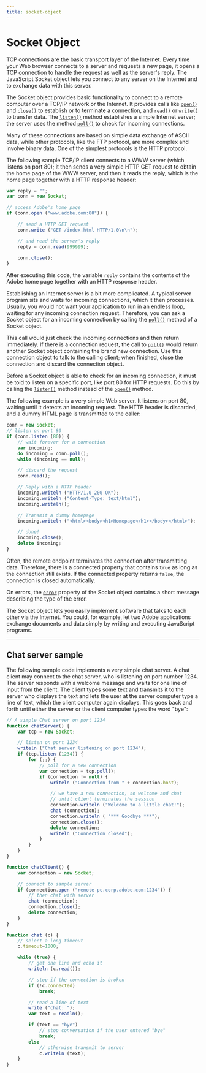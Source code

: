 ```yaml
---
title: socket-object
---
```

# Socket Object

TCP connections are the basic transport layer of the Internet. Every time your Web browser connects to a server and requests a new page, it opens a TCP connection to handle the request as well as the server's reply. The JavaScript Socket object lets you connect to any server on the Internet and to exchange data with this server.

The Socket object provides basic functionality to connect to a remote computer over a TCP/IP network or the Internet. It provides calls like [`open()`](./socket-object-reference.md#socketopen) and [`close()`](./socket-object-reference.md#socketclose) to establish or to terminate a connection, and [`read()`](./socket-object-reference.md#socketread) or [`write()`](./socket-object-reference.md#socketwrite) to transfer data. The [`listen()`](./socket-object-reference.md#socketlisten) method establishes a simple Internet server; the server uses the method [`poll()`](./socket-object-reference.md#socketpoll) to check for incoming connections.

Many of these connections are based on simple data exchange of ASCII data, while other protocols, like the FTP protocol, are more complex and involve binary data. One of the simplest protocols is the HTTP protocol.

The following sample TCP/IP client connects to a WWW server (which listens on port 80); it then sends a very simple HTTP GET request to obtain the home page of the WWW server, and then it reads the reply, which is the home page together with a HTTP response header:

```javascript
var reply = "";
var conn = new Socket;

// access Adobe's home page
if (conn.open ("www.adobe.com:80")) {

    // send a HTTP GET request
    conn.write ("GET /index.html HTTP/1.0\n\n");

    // and read the server's reply
    reply = conn.read(999999);

    conn.close();
}
```

After executing this code, the variable `reply` contains the contents of the Adobe home page together with an HTTP response header.

Establishing an Internet server is a bit more complicated. A typical server program sits and waits for incoming connections, which it then processes. Usually, you would not want your application to run in an endless loop, waiting for any incoming connection request. Therefore, you can ask a Socket object for an incoming connection by calling the [`poll()`](./socket-object-reference.md#socketpoll) method of a Socket object.

This call would just check the incoming connections and then return immediately. If there is a connection request, the call to [`poll()`](./socket-object-reference.md#socketpoll) would return another Socket object containing the brand new connection. Use this connection object to talk to the calling client; when finished, close the connection and discard the connection object.

Before a Socket object is able to check for an incoming connection, it must be told to listen on a specific port, like port 80 for HTTP requests. Do this by calling the [`listen()`](./socket-object-reference.md#socketlisten) method instead of the [`open()`](./socket-object-reference.md#socketopen) method.

The following example is a very simple Web server. It listens on port 80, waiting until it detects an incoming request. The HTTP header is discarded, and a dummy HTML page is transmitted to the caller:

```javascript
conn = new Socket;
// listen on port 80
if (conn.listen (80)) {
    // wait forever for a connection
    var incoming;
    do incoming = conn.poll();
    while (incoming == null);

    // discard the request
    conn.read();

    // Reply with a HTTP header
    incoming.writeln ("HTTP/1.0 200 OK");
    incoming.writeln ("Content-Type: text/html");
    incoming.writeln();

    // Transmit a dummy homepage
    incoming.writeln ("<html><body><h1>Homepage</h1></body></html>");

    // done!
    incoming.close();
    delete incoming;
}
```

Often, the remote endpoint terminates the connection after transmitting data. Therefore, there is a connected property that contains `true` as long as the connection still exists. If the connected property returns `false`, the connection is closed automatically.

On errors, the [`error`](./socket-object-reference.md#socketerror) property of the Socket object contains a short message describing the type of the error.

The Socket object lets you easily implement software that talks to each other via the Internet. You could, for example, let two Adobe applications exchange documents and data simply by writing and executing JavaScript programs.

---

## Chat server sample

The following sample code implements a very simple chat server. A chat client may connect to the chat server, who is listening on port number 1234. The server responds with a welcome message and waits for one line of input from the client. The client types some text and transmits it to the server who displays the text and lets the user at the server computer type a line of text, which the client computer again displays. This goes back and forth until either the server or the client computer types the word "bye":

```javascript
// A simple Chat server on port 1234
function chatServer() {
    var tcp = new Socket;

    // listen on port 1234
    writeln ("Chat server listening on port 1234");
    if (tcp.listen (1234)) {
        for (;;) {
            // poll for a new connection
            var connection = tcp.poll();
            if (connection != null) {
                writeln ("Connection from " + connection.host);

                // we have a new connection, so welcome and chat
                // until client terminates the session
                connection.writeln ("Welcome to a little chat!");
                chat (connection);
                connection.writeln ( "*** Goodbye ***");
                connection.close();
                delete connection;
                writeln ("Connection closed");
            }
        }
    }
}

function chatClient() {
    var connection = new Socket;

    // connect to sample server
    if (connection.open ("remote-pc.corp.adobe.com:1234")) {
        // then chat with server
        chat (connection);
        connection.close();
        delete connection;
    }
}

function chat (c) {
    // select a long timeout
    c.timeout=1000;

    while (true) {
        // get one line and echo it
        writeln (c.read());

        // stop if the connection is broken
        if (!c.connected)
            break;

        // read a line of text
        write ("chat: ");
        var text = readln();

        if (text == "bye")
            // stop conversation if the user entered "bye"
            break;
        else
            // otherwise transmit to server
            c.writeln (text);
    }
}
```
